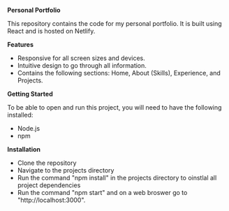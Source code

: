 **Personal Portfolio**

This repository contains the code for my personal portfolio. It is built using React and is hosted on Netlify.

**Features**

- Responsive for all screen sizes and devices.
- Intuitive design to go through all information.
- Contains the following sections: Home, About (Skills), Experience, and Projects.

**Getting Started**

To be able to open and run this project, you will need to have the following installed:

- Node.js
- npm

**Installation**

- Clone the repository
- Navigate to the projects directory
- Run the command "npm install" in the projects directory to oinstlal all project dependencies
- Run the command "npm start" and on a web broswer go to "http://localhost:3000".
